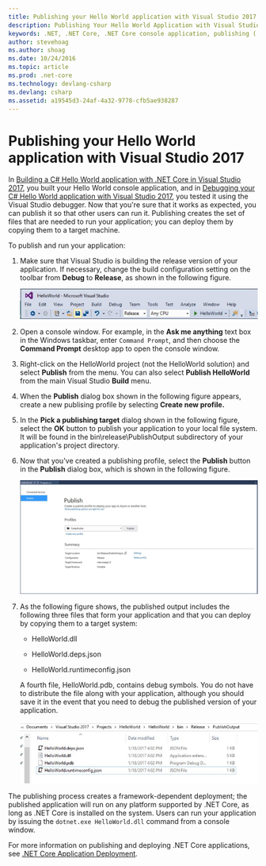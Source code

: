 ```yaml
---
title: Publishing your Hello World application with Visual Studio 2017
description: Publishing Your Hello World Application with Visual Studio 2017
keywords: .NET, .NET Core, .NET Core console application, publishing (.NET Core), deployment (.NET Core)
author: stevehoag
ms.author: shoag
ms.date: 10/24/2016
ms.topic: article
ms.prod: .net-core
ms.technology: devlang-csharp
ms.devlang: csharp
ms.assetid: a19545d3-24af-4a32-9778-cfb5ae938287
---
```


# Publishing your Hello World application with Visual Studio 2017

In [Building a C# Hello World application with .NET Core in Visual Studio 2017](with-visual-studio-2017.md), you built your Hello World console application, and in [Debugging your C# Hello World application with Visual Studio 2017](debugging-with-visual-studio-2017.md), you tested it using the Visual Studio debugger. Now that you're sure that it works as expected, you can publish it so that other users can run it. Publishing creates the set of files that are needed to run your application; you can deploy them by copying them to a target machine.

To publish and run your application: 

1. Make sure that Visual Studio is building the release version of your application. If necessary, change the build configuration setting on the toolbar from **Debug** to **Release**, as shown in the following figure.

   ![Image](media/release.jpg)

1. Open a console window. For example, in the **Ask me anything** text box in the Windows taskbar, enter `Command Prompt`, and then choose the **Command Prompt** desktop app to open the console window.

1. Right-click on the HelloWorld project (not the HelloWorld solution) and select **Publish** from the menu. You can also select **Publish HelloWorld** from the main Visual Studio **Build** menu.

1. When the **Publish** dialog box shown in the following figure appears, create a new publising profile by selecting **Create new profile.**

1. In the **Pick a publishing target** dialog shown in the following figure, select the **OK** button to publish your application to your local file system. It will be found in the bin\release\PublishOutput subdirectory of your application's project directory.

1. Now that you've created a publishing profile, select the **Publish** button in the **Publish** dialog box, which is shown in the following figure.

   ![Image](media/publish-2.jpg)

1. As the following figure shows, the published output includes the following three files that form your application and that you can deploy by copying them to a target system:

      - HelloWorld.dll
   
      - HelloWorld.deps.json

      - HelloWorld.runtimeconfig.json

   A fourth file, HelloWorld.pdb, contains debug symbols. You do not have to distribute the file along with your application, although you should save it in the event that you need to debug the published version of your application.

   ![Image](media/pub-files.jpg)

The publishing process creates a framework-dependent deployment; the published application will run on any platform supported by .NET Core, as long as .NET Core is installed on the system. Users can run your application by issuing the `dotnet.exe HelloWorld.dll` command from a console window.

For more information on publishing and deploying .NET Core applications, see [.NET Core Application Deployment](../../core/deploying/index.md).
